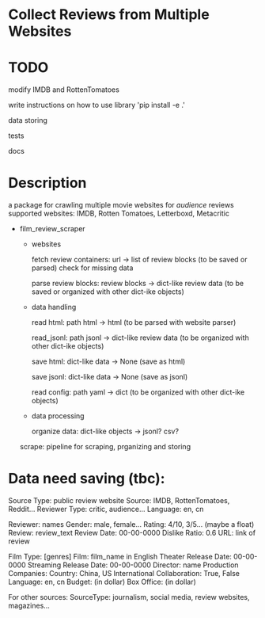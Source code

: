 # Collect Reviews from Multiple Websites

# TODO

modify IMDB and RottenTomatoes

write instructions on how to use library 'pip install -e .'

data storing

tests

docs

# Description

a package for crawling multiple movie websites for *audience* reviews
supported websites: IMDB, Rotten Tomatoes, Letterboxd, Metacritic

- film_review_scraper

    - websites

        fetch review containers: url -> list of review blocks (to be saved or parsed)
                                        check for missing data

        parse review blocks: review blocks -> dict-like review data (to be saved or organized with other dict-ike objects)

    - data handling

        read html: path html -> html (to be parsed with website parser)

        read_jsonl: path jsonl -> dict-like review data (to be organized with other dict-ike objects)

        save html: dict-like data -> None (save as html)

        save jsonl: dict-like data -> None (save as jsonl)

        read config: path yaml -> dict (to be organized with other dict-ike objects)
    
    - data processing

        organize data: dict-like objects -> jsonl? csv? 

    scrape: pipeline for scraping, prganizing and storing




# Data need saving (tbc):

Source Type: public review website
Source: IMDB, RottenTomatoes, Reddit...
Reviewer Type: critic, audience...
Language: en, cn

Reviewer: names
Gender: male, female...
Rating: 4/10, 3/5... (maybe a float)
Review: review_text
Review Date: 00-00-0000
Dislike Ratio: 0.6
URL: link of review

Film Type: [genres]
Film: film_name in English
Theater Release Date: 00-00-0000
Streaming Release Date: 00-00-0000
Director: name
Production Companies: 
Country: China, US
International Collaboration: True, False
Language: en, cn
Budget: (in dollar)
Box Office: (in dollar)


For other sources:
SourceType: journalism, social media, review websites, magazines...

